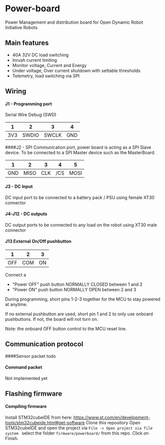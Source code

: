 # Power-board
Power Management and distribution board for Open Dynamic Robot Initiative Robots

## Main features

- 40A 32V DC load switching
- Inrush current limiting
- Monitor voltage, Current and Energy
- Under voltage, Over current shutdown with settable thresholds
- Telemetry, load switching via SPI

## Wiring 

#### J1 - Programming port
Serial Wire Debug (SWD)

| 1 | 2 | 3 | 4 |
|:---:|:---:|:---:|:---:|
| 3V3 |  SWDIO | SWCLK | GND |

####J2 - SPI
Communication port, power board is acting as a SPI Slave device. To be connected to a SPI Master device such as the MasterBoard.

| 1 | 2 | 3 | 4 | 5 |
|:---:|:---:|:---:|:---:|:---:|
| GND | MISO | CLK | /CS | MOSI |

#### J3 - DC Input
DC input port to be connected to a battery pack / PSU using female XT30 connector

#### J4-J12 - DC outputs
DC output ports to be connected to any load on the robot using XT30 male connector

#### J13 External On/Off pushbutton
| 1 | 2 | 3 |
|:---:|:---:|:---:|
| OFF | COM | ON |

Connect a

- "Power OFF" push button NORMALLY CLOSED between 1 and 2
- "Power ON" push button NORMALLY OPEN between 2 and 3

During programming, short pins 1-2-3 together for the MCU to stay powered at anytime.

If no external pushbutton are used, short pin 1 and 2 to only use onboard pushbuttons. If not, the board will not turn on.

Note: the onboard OFF button control to the MCU reset line.

## Communication protocol
####Sensor packet
todo
#### Command packet
Not implemented yet

## Flashing firmware
####  Compiling firmware
Install STM32cubeIDE from here: https://www.st.com/en/development-tools/stm32cubeide.html#get-software
Clone this repository 
Open STM32cubeIDE and open the project via `File -> Open project via file system ` select the folder `firmware/powerboard/` from this repo. Click on Finish.

